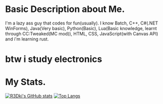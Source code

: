 # Basic Description about Me.
I'm a lazy ass guy that codes for fun(usually).
I know Batch, C++, C#(.NET WinForms), Java(Very basic), Python(Basic), Lua(Basic knowledge, learnt through CC:Tweaked(MC mod)), HTML, CSS, JavaScript(with Canvas API) and i'm learning rust.
# btw i study electronics
# My Stats.
[![R3Dki's GitHub stats](https://github-readme-stats.vercel.app/api?username=R3Dki&theme=codeSTACKr&show_icons=true)](https://github.com/R3Dki)
[![Top Langs](https://github-readme-stats.vercel.app/api/top-langs/?username=R3Dki&layout=compact)](https://github.com/R3Dki)
